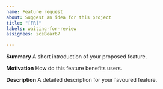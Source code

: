 ```yaml
---
name: Feature request
about: Suggest an idea for this project
title: "[FR]"
labels: waiting-for-review
assignees: iceBear67

---
```


**Summary**
A short introduction of your proposed feature.

**Motivation**
How do this feature benefits users.

**Description**
A detailed description for your favoured feature.
